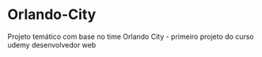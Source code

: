 # Orlando-City
Projeto temático com base no time Orlando City - primeiro projeto do curso udemy desenvolvedor web
